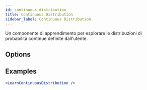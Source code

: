 ```yaml
---
id: continuous-distribution
title: Continuous Distribution
sidebar_label: Continuous Distribution
---
```


Un componente di apprendimento per esplorare le distribuzioni di probabilità continue definite dall'utente.

## Options



## Examples

```jsx live
<LearnContinuousDistribution />
```


